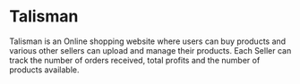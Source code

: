 # Talisman

Talisman is an Online shopping website where users can buy products and various other sellers can upload 
and manage their products.
Each Seller can track the number of orders received, total profits and the number of products available.
